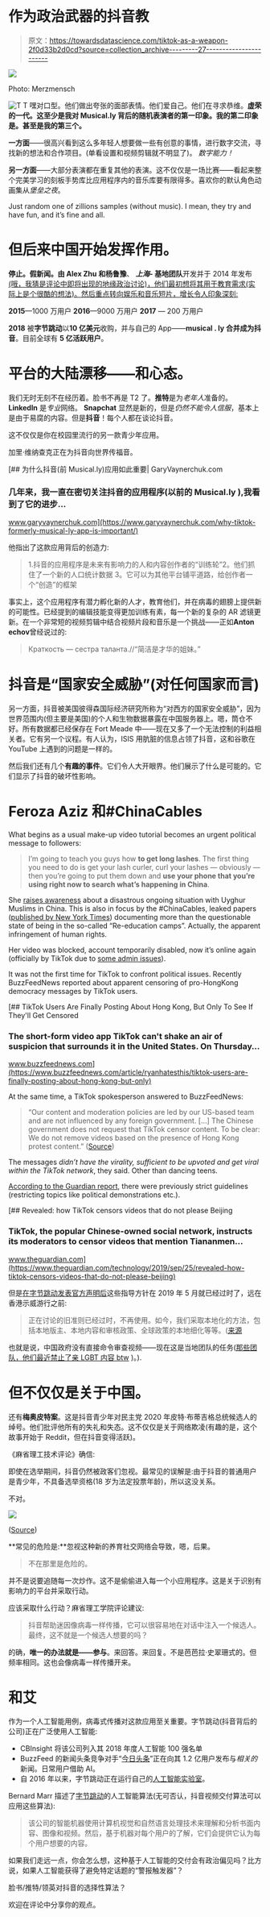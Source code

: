 # 作为政治武器的抖音教

> 原文：<https://towardsdatascience.com/tiktok-as-a-weapon-2f0d33b2d0cd?source=collection_archive---------27----------------------->

![](img/fa91cf12f929beb3403c0b3452182ae5.png)

Photo: Merzmensch

![T](img/8ebcce6f7ca915ae9b80abcb158c86ad.png)  T 嘿对口型。他们做出夸张的面部表情。他们爱自己。他们在寻求恭维。**虚荣的一代。这至少是我对 **Musical.ly** 背后的随机表演者的第一印象。我的第二印象是。甚至是我的第三个。**

**一方面**——很高兴看到这么多年轻人想要做一些有创意的事情，进行数字交流，寻找新的想法和合作项目。(单看设置和视频剪辑就不明显了)。
*数字能力！*

**另一方面**——大部分表演都在重复其他的表演。这不仅仅是一场比赛——看起来整个完美学习的刻板手势库比应用程序内的音乐库要有限得多。喜欢你的默认角色动画集从*堡垒之夜*。

Just random one of zillions samples (without music). I mean, they try and have fun, and it’s fine and all.

# 但后来中国开始发挥作用。

**停止。假新闻。**由 **Alex Zhu** 和**杨鲁豫**、 ***上海-* 基地团队**开发并于 2014 年发布[(哦，我猜是评论中即将出现的地缘政治讨论)，他们最初想将其用于教育需求(实际上是个很酷的想法)。然后重点转向娱乐和音乐短片，增长令人印象深刻:](https://variety.com/2016/digital/news/musically-lively-bigger-than-periscope-1201875105/)

**2015**—1000 万用户
**2016**—9000 万用户
**2017** — 200 万用户

**2018** 被**字节跳动**以**10 亿美元**收购，并与自己的 App——**musical . ly 合并成为抖音**。目前全球有 **5 亿活跃用户**。

# 平台的大陆漂移——和心态。

我们无时无刻不在经历着。脸书不再是 T2 了。**推特**是为*老年人*准备的。 **LinkedIn** 是*专业*网络。 **Snapchat** 显然是新的，但是*仍然不能令人信服*，基本上是由于易腐的内容。但是**抖音**！每个人都在谈论抖音。

这不仅仅是你在校园里流行的另一款青少年应用。

加里·维纳查克正在为抖音向世界传福音。

[](https://www.garyvaynerchuk.com/why-tiktok-formerly-musical-ly-app-is-important/) [## 为什么抖音(前 Musical.ly)应用如此重要| GaryVaynerchuk.com

### 几年来，我一直在密切关注抖音的应用程序(以前的 Musical.ly ),我看到了它的进步…

www.garyvaynerchuk.com](https://www.garyvaynerchuk.com/why-tiktok-formerly-musical-ly-app-is-important/) 

他指出了这款应用背后的创造力:

> 1.抖音的应用程序是未来有影响力的人和内容创作者的“训练轮”2。他们抓住了一个新的人口统计数据
> 3。它可以为其他平台铺平道路，给创作者一个“创造”的框架

事实上，这个应用程序有潜力孵化新的人才，教育他们，并在病毒的翅膀上提供新的可能性。已经提到的编辑技能变得更加训练有素，每一个新的复杂的 AR 滤镜更新。在一个非常短的视频剪辑中结合视频片段和音乐是一个挑战——正如**Anton echov**曾经说过的:

> Краткость — сестра таланта.//“简洁是才华的姐妹。”

# 抖音是“国家安全威胁”(对任何国家而言)

另一方面，抖音被美国彼得森国际经济研究所称为“对西方的国家安全威胁”，因为世界范围内(但主要是美国)的个人和生物数据暴露在中国服务器上。嗯，筒仓不好。所有数据都已经保存在 Fort Meade 中——现在又多了一个无法控制的利益相关者。它有另一个议程。有人认为，ISIS 用肮脏的信息占领了抖音，这和谷歌在 YouTube 上遇到的问题是一样的。

然后我们还有几个**有趣的事件**。它们令人大开眼界。他们展示了什么是可能的。它们显示了抖音的破坏性影响。

# Feroza Aziz 和#ChinaCables

What begins as a usual make-up video tutorial becomes an urgent political message to followers:

> I’m going to teach you guys how **to get long lashes**. The first thing you need to do is get your lash curler, curl your lashes — obviously — then you’re going to put them down and **use your phone that you’re using right now to search what’s happening in China**.

She [raises awareness](https://edition.cnn.com/2019/11/27/tech/tiktok-xinjiang-eyelash-curling-scli-intl-hnk/index.html) about a disastrous ongoing situation with Uyghur Muslims in China. This is also in focus by the #ChinaCables, leaked papers ([published by New York Times](https://www.nytimes.com/interactive/2019/11/16/world/asia/china-xinjiang-documents.html)) documenting more than the questionable state of being in the so-called “Re-education camps”. Actually, the apparent infringement of human rights.

Her video was blocked, account temporarily disabled, now it’s online again (officially by TikTok due to [some admin issues](https://www.dazeddigital.com/science-tech/article/46980/1/tiktok-reinstates-banned-teen-feroza-aziz-criticised-china-uighur-muslims)).

It was not the first time for TikTok to confront political issues. Recently BuzzFeedNews reported about apparent censoring of pro-HongKong democracy messages by TikTok users.

[](https://www.buzzfeednews.com/article/ryanhatesthis/tiktok-users-are-finally-posting-about-hong-kong-but-only) [## TikTok Users Are Finally Posting About Hong Kong, But Only To See If They'll Get Censored

### The short-form video app TikTok can't shake an air of suspicion that surrounds it in the United States. On Thursday…

www.buzzfeednews.com](https://www.buzzfeednews.com/article/ryanhatesthis/tiktok-users-are-finally-posting-about-hong-kong-but-only) 

At the same time, a TikTok spokesperson answered to BuzzFeedNews:

> “Our content and moderation policies are led by our US-based team and are not influenced by any foreign government. […] The Chinese government does not request that TikTok censor content. To be clear: We do not remove videos based on the presence of Hong Kong protest content.” ([Source](https://www.buzzfeednews.com/article/ryanhatesthis/tiktok-users-are-finally-posting-about-hong-kong-but-only))

The messages *didn’t have the virality, sufficient to be upvoted and get viral within the TikTok network*, they said. Other than dancing teens.

[According to the Guardian report](https://www.theguardian.com/technology/2019/sep/25/revealed-how-tiktok-censors-videos-that-do-not-please-beijing), there were previously strict guidelines (restricting topics like political demonstrations etc.).

[](https://www.theguardian.com/technology/2019/sep/25/revealed-how-tiktok-censors-videos-that-do-not-please-beijing) [## Revealed: how TikTok censors videos that do not please Beijing

### TikTok, the popular Chinese-owned social network, instructs its moderators to censor videos that mention Tiananmen…

www.theguardian.com](https://www.theguardian.com/technology/2019/sep/25/revealed-how-tiktok-censors-videos-that-do-not-please-beijing) 

但是[在字节跳动发表官方声明后](https://www.theguardian.com/technology/2019/sep/25/revealed-how-tiktok-censors-videos-that-do-not-please-beijing)这些指导方针在 2019 年 5 月就已经过时了，远在香港示威游行之前:

> 正在讨论的旧准则已经过时，不再使用。如今，我们采取本地化的方法，包括本地版主、本地内容和审核政策、全球政策的本地细化等等。([来源](https://www.theguardian.com/technology/2019/sep/25/revealed-how-tiktok-censors-videos-that-do-not-please-beijing)

也就是说，中国政府没有直接命令审查视频——现在这是当地团队的任务([那些团队，他们最近禁止了亲 LGBT 内容 btw](https://www.theguardian.com/technology/2019/sep/26/tiktoks-local-moderation-guidelines-ban-pro-lgbt-content) )。).

# 但不仅仅是关于中国。

还有**梅奥皮特案**。这是抖音青少年对民主党 2020 年皮特·布蒂吉格总统候选人的绰号。他们批评他所有的失礼和失态。这不仅仅是关于网络欺凌(有趣的是，这个故事开始于 Reddit，但在抖音变得活跃)。

《麻省理工技术评论》确信:

即使在选举期间，抖音仍然被政客们忽视。最常见的误解是:由于抖音的普通用户是青少年，不具备选举资格(18 岁为法定投票年龄)，所以这没关系。

不对。

![](img/e3c88842195f2293a379d2d0ee4756c4.png)

([Source](https://www.oberlo.com/blog/tiktok-statistics))

**常见的危险是:**忽视这种新的养育社交网络会导致，嗯，后果。

> 不在那里是危险的。

并不是说要追随每一次炒作。这不是偷偷进入每一个小应用程序。这是关于识别有影响力的平台并采取行动。

应该采取什么行动？麻省理工学院评论建议:

> 抖音帮助迷因像病毒一样传播，它可以很容易地在对话中注入一个候选人。最终，这不就是一个候选人想要的吗？

的确，**唯一的办法就是——参与**。来回答。来回复。不是芭芭拉·史翠珊式的。但频率相同。这也会像病毒一样传播开来。

# 和艾

作为一个人工智能用例，病毒式传播对这款应用至关重要。字节跳动(抖音背后的公司)正在广泛使用人工智能:

*   CBInsight 将该公司列入其 2018 年度人工智能 100 强名单
*   BuzzFeed 的新闻头条竞争对手“[今日头条](https://en.wikipedia.org/wiki/Toutiao)”正在向其 1.2 亿用户发布与*相关的*新闻。日常用户借助 AI。
*   自 2016 年以来，字节跳动正在运行自己的[人工智能实验室](https://ailab.bytedance.com/)。

Bernard Marr 描述了[字节跳动](https://bernardmarr.com/default.asp?contentID=1769)的人工智能算法(无可否认，抖音视频交付算法可以应用这些算法):

> 该公司的智能机器使用计算机视觉和自然语言处理技术来理解和分析书面内容、图像和视频。然后，基于机器对每个用户的了解，它们会提供它认为每个用户想要的内容。

如果我们走远一点，你会怎么想，这种基于人工智能的交付会有政治偏见吗？比方说，如果人工智能获得了避免特定话题的“警报触发器”？

脸书/推特/领英对抖音的选择性算法？

欢迎在评论中分享你的观点。
